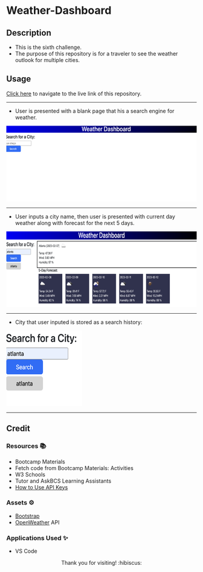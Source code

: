 # Weather-Dashboard

## Description

- This is the sixth challenge.
- The purpose of this repository is for a traveler to see the weather outlook for multiple cities.

## Usage

[Click here](https://hbarry89.github.io/Weather-Dashboard/) to navigate to the live link of this repository.

---------------------------

- User is presented with a blank page that his a search engine for weather.

<img src="./demo-images/demo1.png" width="600" height="200">

---------------------------

- User inputs a city name, then user is presented with current day weather along with forecast for the next 5 days.

<img src="./demo-images/demo2.png" width="600" height="200">

---------------------------

- City that user inputed is stored as a search history:

<img src="./demo-images/demo3.png" width="200" height="200">

---------------------------

## Credit

### Resources :books:
- Bootcamp Materials
- Fetch code from Bootcamp Materials: Activities
- W3 Schools
- Tutor and AskBCS Learning Assistants
- [How to Use API Keys](https://coding-boot-camp.github.io/full-stack/apis/how-to-use-api-keys)

### Assets :gear:
- [Bootstrap](https://getbootstrap.com/)
- [OpenWeather](https://openweathermap.org/) API

### Applications Used :sparkles:
- VS Code

<p align="center">Thank you for visiting! :hibiscus:</p>